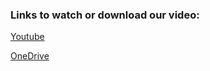 ### Links to watch or download our video:
[Youtube](https://youtu.be/ZN3bAG7k4H4)

[OneDrive](https://nusu-my.sharepoint.com/:v:/g/personal/e0407119_u_nus_edu/EdZndPwYvp1HvkOkaaJY7b8BMsBHdVZRW46c5L3cADmobg)
